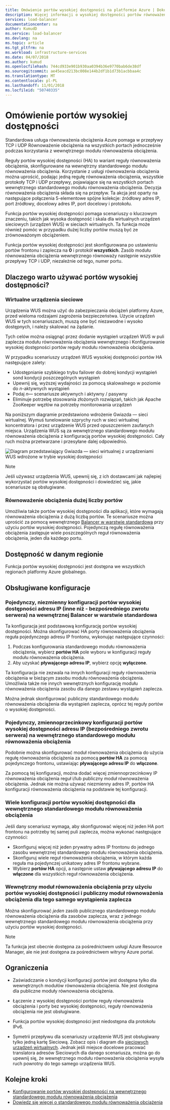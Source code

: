 ```yaml
---
title: Omówienie portów wysokiej dostępności na platformie Azure | Dokumentacja firmy Microsoft
description: Więcej informacji o wysokiej dostępności portów równoważenia obciążenia na wewnętrznego modułu równoważenia obciążenia.
services: load-balancer
documentationcenter: na
author: KumudD
ms.service: load-balancer
ms.devlang: na
ms.topic: article
ms.tgt_pltfrm: na
ms.workload: infrastructure-services
ms.date: 04/07/2018
ms.author: kumud
ms.openlocfilehash: 744cd933e901b930aa0394b36e9770bab6de38df
ms.sourcegitcommit: ae45eacd213bc008e144b2df1b1d73b1acbbaa4c
ms.translationtype: MT
ms.contentlocale: pl-PL
ms.lasthandoff: 11/01/2018
ms.locfileid: "50740335"
---
```

# <a name="high-availability-ports-overview"></a>Omówienie portów wysokiej dostępności

Standardowa usługa równoważenia obciążenia Azure pomaga w przepływy TCP i UDP Równoważenie obciążenia na wszystkich portach jednocześnie podczas korzystania z wewnętrznego modułu równoważenia obciążenia. 

Reguły portów wysokiej dostępności (HA) to wariant reguły równoważenia obciążenia, skonfigurowane na wewnętrzny standardowego modułu równoważenia obciążenia. Korzystanie z usługi równoważenia obciążenia można uprościć, podając jedną regułę równoważenia obciążenia, wszystkie protokoły TCP i UDP przepływy, pojawiające się na wszystkich portach wewnętrznego standardowego modułu równoważenia obciążenia. Decyzja równoważenia obciążenia składa się na przepływ. Ta akcja jest oparty na następujące połączenia 5-elementowe spójne kolekcje: źródłowy adres IP, port źródłowy, docelowy adres IP, port docelowy i protokołu.

Funkcja portów wysokiej dostępności pomaga scenariuszy o kluczowym znaczeniu, takich jak wysoka dostępność i skala dla wirtualnych urządzeń sieciowych (urządzeń WUS) w sieciach wirtualnych. Ta funkcja może również pomóc w przypadku dużej liczby portów muszą być ze zrównoważonym obciążeniem. 

Funkcja portów wysokiej dostępności jest skonfigurowana po ustawieniu portów frontonu i zaplecza na **0** i protokół **wszystkich**. Zasób modułu równoważenia obciążenia wewnętrznego równoważy następnie wszystkie przepływy TCP i UDP, niezależnie od tego, numer portu.

## <a name="why-use-ha-ports"></a>Dlaczego warto używać portów wysokiej dostępności?

### <a name="nva"></a>Wirtualne urządzenia sieciowe

Urządzenia WUS można użyć do zabezpieczania obciążeń platformy Azure, przed wieloma rodzajami zagrożenia bezpieczeństwa. Użycie urządzeń WUS w tych scenariuszach, muszą one być niezawodne i wysoko dostępnych, i należy skalować na żądanie.

Tych celów można osiągnąć przez dodanie wystąpień urządzeń WUS w puli zaplecza modułu równoważenia obciążenia wewnętrznego i Konfigurowanie wysokiej dostępności portów reguły modułu równoważenia obciążenia.

W przypadku scenariuszy urządzeń WUS wysokiej dostępności portów HA następujące zalety:
- Udostępnianie szybkiego trybu failover do dobrej kondycji wystąpień sond kondycji poszczególnych wystąpień
- Upewnij się, wyższej wydajności za pomocą skalowalnego w poziomie do *n*-aktywnych wystąpień
- Podaj *n*— scenariusze aktywnych i aktywny / pasywny
- Eliminuje potrzebę stosowania złożonych rozwiązań, takich jak Apache ZooKeeper węzłów na potrzeby monitorowania urządzeń

Na poniższym diagramie przedstawiono wdrożenie Gwiazda — sieci wirtualnej. Wymuś tunelowanie szprychy ruch w sieci wirtualnej koncentratora i przez urządzenie WUS przed opuszczeniem zaufanych miejsca. Urządzenia WUS są za wewnętrznego standardowego modułu równoważenia obciążenia z konfiguracją portów wysokiej dostępności. Cały ruch można przetwarzane i przesyłane dalej odpowiednio.

![Diagram przedstawiający Gwiazda — sieci wirtualnej z urządzeniami WUS wdrożone w trybie wysokiej dostępności](./media/load-balancer-ha-ports-overview/nvaha.png)

>[!NOTE]
> Jeśli używasz urządzenia WUS, upewnij się, z ich dostawcami jak najlepiej wykorzystać portów wysokiej dostępności i dowiedzieć się, jakie scenariusze są obsługiwane.

### <a name="load-balancing-large-numbers-of-ports"></a>Równoważenie obciążenia dużej liczby portów

Umożliwia także portów wysokiej dostępności dla aplikacji, które wymagają równoważenia obciążenia z dużą liczbą portów. Te scenariusze można uprościć za pomocą wewnętrznego [Balancer w warstwie standardowa](load-balancer-standard-overview.md) przy użyciu portów wysokiej dostępności. Pojedynczą regułę równoważenia obciążenia zastępuje wiele poszczególnych reguł równoważenia obciążenia, jeden dla każdego portu.

## <a name="region-availability"></a>Dostępność w danym regionie

Funkcja portów wysokiej dostępności jest dostępna we wszystkich regionach platformy Azure globalnego.

## <a name="supported-configurations"></a>Obsługiwane konfiguracje

### <a name="a-single-non-floating-ip-non-direct-server-return-ha-ports-configuration-on-an-internal-standard-load-balancer"></a>Pojedynczy, niezmienny konfiguracji portów wysokiej dostępności adresu IP (inne niż - bezpośredniego zwrotu serwera) na wewnętrznej Balancer w warstwie standardowa

Ta konfiguracja jest podstawową konfigurację portów wysokiej dostępności. Można skonfigurować HA porty równoważenia obciążenia reguła pojedynczego adresu IP frontonu, wykonując następujące czynności:
1. Podczas konfigurowania standardowego modułu równoważenia obciążenia, wybierz **portów HA** pole wyboru w konfiguracji reguły modułu równoważenia obciążenia.
2. Aby uzyskać **pływającego adresu IP**, wybierz opcję **wyłączone**.

Ta konfiguracja nie zezwala na innych konfiguracji reguły równoważenia obciążenia w bieżącym zasobu modułu równoważenia obciążenia. Umożliwia także nie innych wewnętrznych konfigurację modułu równoważenia obciążenia zasobu dla danego zestawu wystąpień zaplecza.

Można jednak skonfigurować publiczny standardowego modułu równoważenia obciążenia dla wystąpień zaplecza, oprócz tej reguły portów o wysokiej dostępności.

### <a name="a-single-floating-ip-direct-server-return-ha-ports-configuration-on-an-internal-standard-load-balancer"></a>Pojedynczy, zmiennoprzecinkowy konfiguracji portów wysokiej dostępności adresu IP (bezpośredniego zwrotu serwera) na wewnętrznego standardowego modułu równoważenia obciążenia

Podobnie można skonfigurować moduł równoważenia obciążenia do użycia regułę równoważenia obciążenia za pomocą **portów HA** za pomocą pojedynczego frontonu, ustawiając **pływającego adresu IP** do **włączone**. 

Za pomocą tej konfiguracji, można dodać więcej zmiennoprzecinkowy IP równoważenia obciążenia reguł i/lub publiczny moduł równoważenia obciążenia. Jednak nie można używać niezmienny adres IP, portów HA konfiguracji równoważenia obciążenia na podstawie tej konfiguracji.

### <a name="multiple-ha-ports-configurations-on-an-internal-standard-load-balancer"></a>Wiele konfiguracji portów wysokiej dostępności dla wewnętrznego standardowego modułu równoważenia obciążenia

Jeśli dany scenariusz wymaga, aby skonfigurować więcej niż jeden HA port frontonu na potrzeby tej samej puli zaplecza, można wykonać następujące czynności: 
- Skonfiguruj więcej niż jeden prywatny adres IP frontonu do jednego zasobu wewnętrznej standardowego modułu równoważenia obciążenia.
- Skonfiguruj wiele reguł równoważenia obciążenia, w którym każda reguła ma pojedynczej unikatowy adres IP frontonu wybrane.
- Wybierz **portów HA** opcji, a następnie ustaw **pływającego adresu IP** do **włączone** dla wszystkich reguł równoważenia obciążenia.

### <a name="an-internal-load-balancer-with-ha-ports-and-a-public-load-balancer-on-the-same-back-end-instance"></a>Wewnętrzny moduł równoważenia obciążenia przy użyciu portów wysokiej dostępności i publiczny moduł równoważenia obciążenia dla tego samego wystąpienia zaplecza

Można skonfigurować *jeden* zasób publicznego standardowego modułu równoważenia obciążenia dla zasobów zaplecza, wraz z jednego wewnętrznego standardowego modułu równoważenia obciążenia przy użyciu portów wysokiej dostępności.

>[!NOTE]
>Ta funkcja jest obecnie dostępna za pośrednictwem usługi Azure Resource Manager, ale nie jest dostępna za pośrednictwem witryny Azure portal.

## <a name="limitations"></a>Ograniczenia

- Zaświadczanie o kondycji konfiguracji portów jest dostępna tylko dla wewnętrznych modułów równoważenia obciążenia. Nie jest dostępna dla publiczne moduły równoważenia obciążenia.

- Łączenie z wysokiej dostępności portów reguły równoważenia obciążenia i porty bez wysokiej dostępności, reguły równoważenia obciążenia nie jest obsługiwane.

- Funkcja portów wysokiej dostępności jest niedostępna dla protokołu IPv6.

- Symetrii przepływu dla scenariuszy urządzenie WUS jest obsługiwany tylko jedną kartę Sieciową. Zobacz opis i diagram dla [sieciowych urządzeń wirtualnych](#nva). Jednak jeśli miejsce docelowe pracować translatora adresów Sieciowych dla danego scenariusza, można go do upewnij się, że wewnętrznego modułu równoważenia obciążenia wysyła ruch powrotny do tego samego urządzenia WUS.


## <a name="next-steps"></a>Kolejne kroki

- [Konfigurowanie portów wysokiej dostępności na wewnętrznego standardowego modułu równoważenia obciążenia](load-balancer-configure-ha-ports.md)
- [Dowiedz się więcej o standardowego modułu równoważenia obciążenia](load-balancer-standard-overview.md)
